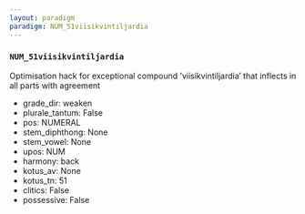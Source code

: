 ```yaml
---
layout: paradigm
paradigm: NUM_51viisikvintiljardia
---
```

### ` NUM_51viisikvintiljardia `

Optimisation hack for exceptional compound ’viisikvintiljardia’ that inflects in all parts with agreement
* grade_dir: weaken
* plurale_tantum: False
* pos: NUMERAL
* stem_diphthong: None
* stem_vowel: None
* upos: NUM
* harmony: back
* kotus_av: None
* kotus_tn: 51
* clitics: False
* possessive: False
